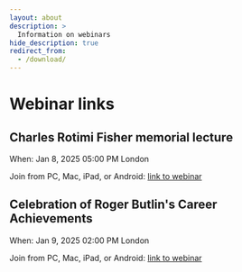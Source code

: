 ```yaml
---
layout: about
description: >
  Information on webinars
hide_description: true
redirect_from:
  - /download/
---
```


# Webinar links

## Charles Rotimi Fisher memorial lecture

When: Jan 8, 2025 05:00 PM London

Join from PC, Mac, iPad, or Android: [link to webinar](https://us06web.zoom.us/j/84506360551?pwd=nNvgYejnk4QRK1lLoQlXA8KJjOf7R3.1)

## Celebration of Roger Butlin's Career Achievements

When: Jan 9, 2025 02:00 PM London

Join from PC, Mac, iPad, or Android: [link to webinar](https://us06web.zoom.us/j/83972880389)




